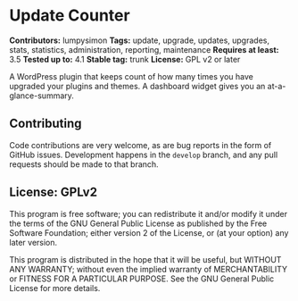 # Update Counter #

**Contributors:** lumpysimon
**Tags:** update, upgrade, updates, upgrades, stats, statistics, administration, reporting, maintenance
**Requires at least:** 3.5
**Tested up to:** 4.1
**Stable tag:** trunk
**License:** GPL v2 or later

A WordPress plugin that keeps count of how many times you have upgraded your plugins and themes. A dashboard widget gives you an at-a-glance-summary.

## Contributing ##

Code contributions are very welcome, as are bug reports in the form of GitHub issues. Development happens in the `develop` branch, and any pull requests should be made to that branch.

## License: GPLv2 ##

This program is free software; you can redistribute it and/or modify it under the terms of the GNU General Public License as published by the Free Software Foundation; either version 2 of the License, or
(at your option) any later version.

This program is distributed in the hope that it will be useful, but WITHOUT ANY WARRANTY; without even the implied warranty of MERCHANTABILITY or FITNESS FOR A PARTICULAR PURPOSE. See the GNU General Public License for more details.